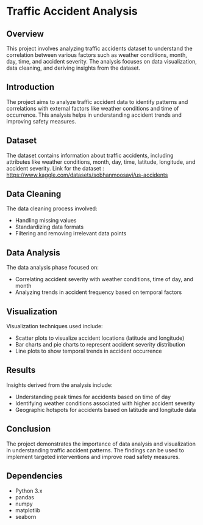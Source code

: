 # Traffic Accident Analysis

## Overview

This project involves analyzing traffic accidents dataset to understand the correlation between various factors such as weather conditions, month, day, time, and accident severity. The analysis focuses on data visualization, data cleaning, and deriving insights from the dataset.

## Introduction

The project aims to analyze traffic accident data to identify patterns and correlations with external factors like weather conditions and time of occurrence. This analysis helps in understanding accident trends and improving safety measures.

## Dataset

The dataset contains information about traffic accidents, including attributes like weather conditions, month, day, time, latitude, longitude, and accident severity.
Link for the dataset : https://www.kaggle.com/datasets/sobhanmoosavi/us-accidents

## Data Cleaning

The data cleaning process involved:

- Handling missing values
- Standardizing data formats
- Filtering and removing irrelevant data points

## Data Analysis

The data analysis phase focused on:

- Correlating accident severity with weather conditions, time of day, and month
- Analyzing trends in accident frequency based on temporal factors

## Visualization

Visualization techniques used include:

- Scatter plots to visualize accident locations (latitude and longitude)
- Bar charts and pie charts to represent accident severity distribution
- Line plots to show temporal trends in accident occurrence

## Results

Insights derived from the analysis include:

- Understanding peak times for accidents based on time of day
- Identifying weather conditions associated with higher accident severity
- Geographic hotspots for accidents based on latitude and longitude data

## Conclusion

The project demonstrates the importance of data analysis and visualization in understanding traffic accident patterns. The findings can be used to implement targeted interventions and improve road safety measures.

## Dependencies

- Python 3.x
- pandas
- numpy
- matplotlib
- seaborn
